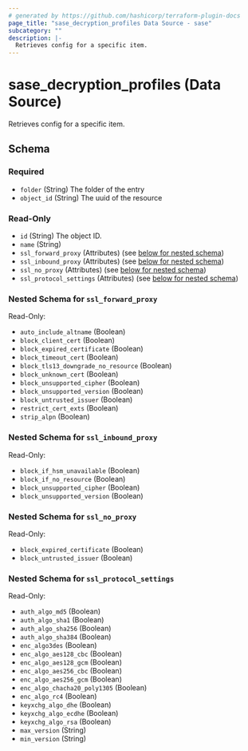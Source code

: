 ```yaml
---
# generated by https://github.com/hashicorp/terraform-plugin-docs
page_title: "sase_decryption_profiles Data Source - sase"
subcategory: ""
description: |-
  Retrieves config for a specific item.
---
```


# sase_decryption_profiles (Data Source)

Retrieves config for a specific item.



<!-- schema generated by tfplugindocs -->
## Schema

### Required

- `folder` (String) The folder of the entry
- `object_id` (String) The uuid of the resource

### Read-Only

- `id` (String) The object ID.
- `name` (String)
- `ssl_forward_proxy` (Attributes) (see [below for nested schema](#nestedatt--ssl_forward_proxy))
- `ssl_inbound_proxy` (Attributes) (see [below for nested schema](#nestedatt--ssl_inbound_proxy))
- `ssl_no_proxy` (Attributes) (see [below for nested schema](#nestedatt--ssl_no_proxy))
- `ssl_protocol_settings` (Attributes) (see [below for nested schema](#nestedatt--ssl_protocol_settings))

<a id="nestedatt--ssl_forward_proxy"></a>
### Nested Schema for `ssl_forward_proxy`

Read-Only:

- `auto_include_altname` (Boolean)
- `block_client_cert` (Boolean)
- `block_expired_certificate` (Boolean)
- `block_timeout_cert` (Boolean)
- `block_tls13_downgrade_no_resource` (Boolean)
- `block_unknown_cert` (Boolean)
- `block_unsupported_cipher` (Boolean)
- `block_unsupported_version` (Boolean)
- `block_untrusted_issuer` (Boolean)
- `restrict_cert_exts` (Boolean)
- `strip_alpn` (Boolean)


<a id="nestedatt--ssl_inbound_proxy"></a>
### Nested Schema for `ssl_inbound_proxy`

Read-Only:

- `block_if_hsm_unavailable` (Boolean)
- `block_if_no_resource` (Boolean)
- `block_unsupported_cipher` (Boolean)
- `block_unsupported_version` (Boolean)


<a id="nestedatt--ssl_no_proxy"></a>
### Nested Schema for `ssl_no_proxy`

Read-Only:

- `block_expired_certificate` (Boolean)
- `block_untrusted_issuer` (Boolean)


<a id="nestedatt--ssl_protocol_settings"></a>
### Nested Schema for `ssl_protocol_settings`

Read-Only:

- `auth_algo_md5` (Boolean)
- `auth_algo_sha1` (Boolean)
- `auth_algo_sha256` (Boolean)
- `auth_algo_sha384` (Boolean)
- `enc_algo3des` (Boolean)
- `enc_algo_aes128_cbc` (Boolean)
- `enc_algo_aes128_gcm` (Boolean)
- `enc_algo_aes256_cbc` (Boolean)
- `enc_algo_aes256_gcm` (Boolean)
- `enc_algo_chacha20_poly1305` (Boolean)
- `enc_algo_rc4` (Boolean)
- `keyxchg_algo_dhe` (Boolean)
- `keyxchg_algo_ecdhe` (Boolean)
- `keyxchg_algo_rsa` (Boolean)
- `max_version` (String)
- `min_version` (String)


